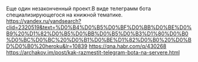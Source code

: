 Еще один незаконченный проект.В виде телеграмм бота специализирующегося на книжной тематике.
https://yandex.ru/yandsearch?clid=2320519&text=%D0%B4%D0%B5%D0%BF%D0%BB%D0%BE%D0%B9%20%D1%82%D0%B5%D0%BB%D0%B5%D0%B3%D1%80%D0%B0%D0%BC%D0%BC%20%D0%B1%D0%BE%D1%82%D0%B0%20%D0%BD%D0%B0%20heroku&lr=10839
https://qna.habr.com/q/430268
https://archakov.im/post/kak-razmestit-telegram-bota-na-servere.html
